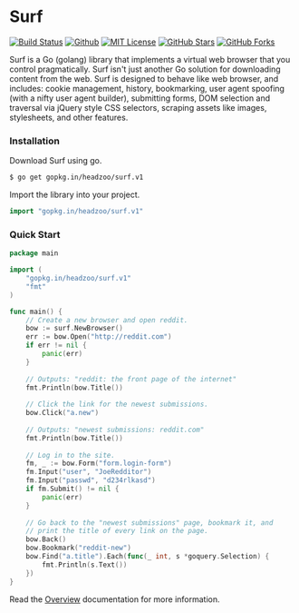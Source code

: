 # Surf
[![Build Status](https://img.shields.io/travis/headzoo/surf/master.svg?style=flat-square)](https://travis-ci.org/headzoo/surf)
[![Github](https://img.shields.io/badge/source-github-blue.svg?style=flat-square)](https://github.com/Saberr43/surf/)
[![MIT License](https://img.shields.io/badge/license-MIT-blue.svg?style=flat-square)](https://raw.githubusercontent.com/headzoo/surf/master/LICENSE.md)
[![GitHub Stars](https://img.shields.io/github/stars/headzoo/surf.svg?style=flat-square)](https://github.com/Saberr43/surf/stargazers)
[![GitHub Forks](https://img.shields.io/github/forks/headzoo/surf.svg?style=flat-square)](https://github.com/Saberr43/surf/network)

Surf is a Go (golang) library that implements a virtual web browser that you control pragmatically.
Surf isn't just another Go solution for downloading content from the web. Surf is designed to behave like web
browser, and includes: cookie management, history, bookmarking, user agent spoofing (with a nifty user agent
builder), submitting forms, DOM selection and traversal via jQuery style CSS selectors, scraping assets like images,
stylesheets, and other features.


### Installation
Download Surf using go.

```sh
$ go get gopkg.in/headzoo/surf.v1
```

Import the library into your project.

```go
import "gopkg.in/headzoo/surf.v1"
```


### Quick Start

```go
package main

import (
	"gopkg.in/headzoo/surf.v1"
	"fmt"
)

func main() {
	// Create a new browser and open reddit.
	bow := surf.NewBrowser()
	err := bow.Open("http://reddit.com")
	if err != nil {
		panic(err)
	}
	
	// Outputs: "reddit: the front page of the internet"
	fmt.Println(bow.Title())
	
	// Click the link for the newest submissions.
	bow.Click("a.new")
	
	// Outputs: "newest submissions: reddit.com"
    fmt.Println(bow.Title())
    
    // Log in to the site.
    fm, _ := bow.Form("form.login-form")
    fm.Input("user", "JoeRedditor")
    fm.Input("passwd", "d234rlkasd")
    if fm.Submit() != nil {
    	panic(err)
    }
    
    // Go back to the "newest submissions" page, bookmark it, and
    // print the title of every link on the page.
    bow.Back()
    bow.Bookmark("reddit-new")
    bow.Find("a.title").Each(func(_ int, s *goquery.Selection) {
        fmt.Println(s.Text())
    })
}
```

Read the [Overview](overview) documentation for more information.
